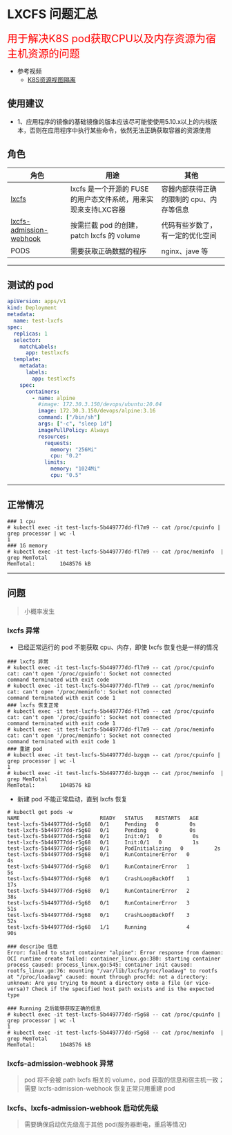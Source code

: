 # LXCFS 问题汇总

<font size=5 color=Red>用于解决K8S pod获取CPU以及内存资源为宿主机资源的问题</font>
- 参考视频
  - [K8S资源视图隔离](https://www.huweihuang.com/kubernetes-notes/resource/lxcfs/lxcfs.html)

## 使用建议

- 1、应用程序的镜像的基础镜像的版本应该尽可能使使用5.10.x以上的内核版本，否则在应用程序中执行某些命令，依然无法正确获取容器的资源使用

## 角色

角色 | 用途 | 其他 
----|------|----
[lxcfs](https://linuxcontainers.org/lxcfs/) | lxcfs 是一个开源的 FUSE 的用户态文件系统，用来实现来支持LXC容器| 容器内部获得正确的限制的 cpu、内存等信息
[lxcfs-admission-webhook](https://github.com/denverdino/lxcfs-admission-webhook)| 按需拦截 pod 的创建， patch lxcfs 的 volume | 代码有些岁数了，有一定的优化空间
PODS | 需要获取正确数据的程序| nginx、jave 等
---

## 测试的 pod

```yaml
apiVersion: apps/v1
kind: Deployment
metadata:
  name: test-lxcfs
spec:
  replicas: 1
  selector:
    matchLabels:
      app: testlxcfs
  template:
    metadata:
      labels:
        app: testlxcfs
    spec:
      containers:
        - name: alpine
          #image: 172.30.3.150/devops/ubuntu:20.04
          image: 172.30.3.150/devops/alpine:3.16
          command: ["/bin/sh"]
          args: ["-c", "sleep 1d"]
          imagePullPolicy: Always
          resources:
            requests:
              memory: "256Mi"
              cpu: "0.2"
            limits:
              memory: "1024Mi"
              cpu: "0.5"

```
---


## 正常情况

```shell
### 1 cpu
# kubectl exec -it test-lxcfs-5b449777dd-fl7m9 -- cat /proc/cpuinfo | grep processor | wc -l
1
### 1G memory
# kubectl exec -it test-lxcfs-5b449777dd-fl7m9 -- cat /proc/meminfo  | grep MemTotal
MemTotal:        1048576 kB

```
---


## 问题

> 小概率发生

### lxcfs 异常
- 已经正常运行的 pod 不能获取 cpu、内存，即使 lxcfs 恢复也是一样的情况
```shell
### lxcfs 异常
# kubectl exec -it test-lxcfs-5b449777dd-fl7m9 -- cat /proc/cpuinfo 
cat: can't open '/proc/cpuinfo': Socket not connected
command terminated with exit code 
# kubectl exec -it test-lxcfs-5b449777dd-fl7m9 -- cat /proc/meminfo 
cat: can't open '/proc/meminfo': Socket not connected
command terminated with exit code 1
### lxcfs 恢复正常
# kubectl exec -it test-lxcfs-5b449777dd-fl7m9 -- cat /proc/cpuinfo 
cat: can't open '/proc/cpuinfo': Socket not connected
command terminated with exit code 1
# kubectl exec -it test-lxcfs-5b449777dd-fl7m9 -- cat /proc/meminfo
cat: can't open '/proc/meminfo': Socket not connected
command terminated with exit code 1
### 重建 pod
# kubectl exec -it test-lxcfs-5b449777dd-bzgqm -- cat /proc/cpuinfo | grep processor | wc -l
1
# kubectl exec -it test-lxcfs-5b449777dd-bzgqm -- cat /proc/meminfo  | grep MemTotal
MemTotal:        1048576 kB

```

- 新建 pod 不能正常启动，直到 lxcfs 恢复

```shell
# kubectl get pods -w 
NAME                          READY   STATUS    RESTARTS   AGE
test-lxcfs-5b449777dd-r5g68   0/1     Pending   0          0s
test-lxcfs-5b449777dd-r5g68   0/1     Pending   0          0s
test-lxcfs-5b449777dd-r5g68   0/1     Init:0/1   0          0s
test-lxcfs-5b449777dd-r5g68   0/1     Init:0/1   0          1s
test-lxcfs-5b449777dd-r5g68   0/1     PodInitializing   0          2s
test-lxcfs-5b449777dd-r5g68   0/1     RunContainerError   0          4s
test-lxcfs-5b449777dd-r5g68   0/1     RunContainerError   1          5s
test-lxcfs-5b449777dd-r5g68   0/1     CrashLoopBackOff    1          17s
test-lxcfs-5b449777dd-r5g68   0/1     RunContainerError   2          38s
test-lxcfs-5b449777dd-r5g68   0/1     RunContainerError   3          51s
test-lxcfs-5b449777dd-r5g68   0/1     CrashLoopBackOff    3          52s
test-lxcfs-5b449777dd-r5g68   1/1     Running             4          90s

### describe 信息
Error: failed to start container "alpine": Error response from daemon: OCI runtime create failed: container_linux.go:380: starting container process caused: process_linux.go:545: container init caused: rootfs_linux.go:76: mounting "/var/lib/lxcfs/proc/loadavg" to rootfs at "/proc/loadavg" caused: mount through procfd: not a directory: unknown: Are you trying to mount a directory onto a file (or vice-versa)? Check if the specified host path exists and is the expected type

### Running 之后能够获取正确的信息
# kubectl exec -it test-lxcfs-5b449777dd-r5g68 -- cat /proc/cpuinfo | grep processor | wc -l
1
# kubectl exec -it test-lxcfs-5b449777dd-r5g68 -- cat /proc/meminfo  | grep MemTotal
MemTotal:        1048576 kB
```

### lxcfs-admission-webhook 异常
> pod 将不会被 path lxcfs 相关的 volume，pod 获取的信息和宿主机一致；需要 lxcfs-admission-webhook 恢复正常只用重建 pod

### lxcfs、lxcfs-admission-webhook 启动优先级
> 需要确保启动优先级高于其他 pod(服务器断电，重启等情况)
